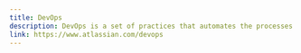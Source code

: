 ```yaml
---
title: DevOps
description: DevOps is a set of practices that automates the processes between software development and IT teams, in order that they can build, test, and release software faster and more reliably.
link: https://www.atlassian.com/devops
---
```

